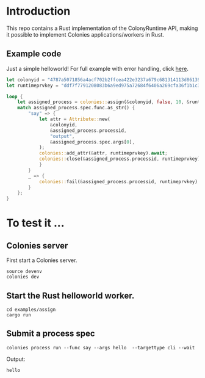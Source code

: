 # Introduction
This repo contains a Rust implementation of the ColonyRuntime API, making it possible to implement Colonies applications/workers in Rust.

## Example code
Just a simple helloworld! For full example with error handling, click [here](examples/assign/src/main.rs).

```rust
let colonyid = "4787a5071856a4acf702b2ffcea422e3237a679c681314113d86139461290cf4";
let runtimeprvkey = "ddf7f7791208083b6a9ed975a72684f6406a269cfa36f1b1c32045c0a71fff05";

loop {
    let assigned_process = colonies::assign(&colonyid, false, 10, &runtimeprvkey).await.unwrap();
    match assigned_process.spec.func.as_str() {
        "say" => {
            let attr = Attribute::new(
                &colonyid,
                &assigned_process.processid,
                "output",
                &assigned_process.spec.args[0],
            );
            colonies::add_attr(&attr, runtimeprvkey).await;
            colonies::close(&assigned_process.processid, runtimeprvkey).await;
            }
        }
        _ => {
            colonies::fail(&assigned_process.processid, runtimeprvkey).await;
        }
    };
}
```

# To test it ... 
## Colonies server
First start a Colonies server.

```console
source devenv
colonies dev
```

## Start the Rust helloworld worker.
```console
cd examples/assign
cargo run
```

## Submit a process spec 
```console
colonies process run --func say --args hello  --targettype cli --wait 
```

Output:
```console
hello
```
